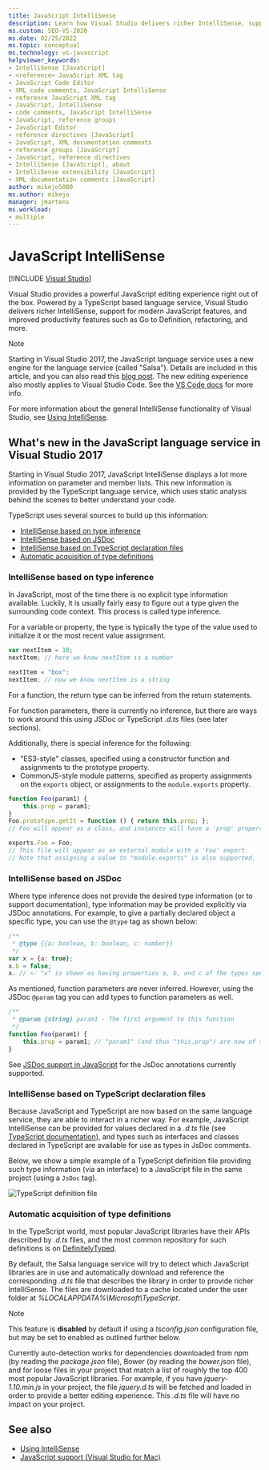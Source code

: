 ```yaml
---
title: JavaScript IntelliSense
description: Learn how Visual Studio delivers richer IntelliSense, support for modern JavaScript features, and improved productivity features.
ms.custom: SEO-VS-2020
ms.date: 02/25/2022
ms.topic: conceptual
ms.technology: vs-javascript
helpviewer_keywords:
- IntelliSense [JavaScript]
- <reference> JavaScript XML tag
- JavaScript Code Editor
- XML code comments, JavaScript IntelliSense
- reference JavaScript XML tag
- JavaScript, IntelliSense
- code comments, JavaScript IntelliSense
- JavaScript, reference groups
- JavaScript Editor
- reference directives [JavaScript]
- JavaScript, XML documentation comments
- reference groups [JavaScript]
- JavaScript, reference directives
- IntelliSense [JavaScript], about
- IntelliSense extensibility [JavaScript]
- XML documentation comments [JavaScript]
author: mikejo5000
ms.author: mikejo
manager: jmartens
ms.workload:
- multiple
---
```

# JavaScript IntelliSense

 [!INCLUDE [Visual Studio](~/includes/applies-to-version/vs-not-mac.md)]

Visual Studio provides a powerful JavaScript editing experience right out of the box. Powered by a TypeScript based language service, Visual Studio delivers richer IntelliSense, support for modern JavaScript features, and improved productivity features such as Go to Definition, refactoring, and more.

> [!NOTE]
> Starting in Visual Studio 2017, the JavaScript language service uses a new engine for the language service (called "Salsa"). Details are included in this article, and you can also read this [blog post](https://devblogs.microsoft.com/visualstudio/previewing-salsa-javascript-language-service-visual-studio-15/). The new editing experience also mostly applies to Visual Studio Code. See the [VS Code docs](https://code.visualstudio.com/docs/languages/javascript) for more info.

For more information about the general IntelliSense functionality of Visual Studio, see [Using IntelliSense](../ide/using-intellisense.md).

## What's new in the JavaScript language service in Visual Studio 2017

Starting in Visual Studio 2017, JavaScript IntelliSense displays a lot more information on parameter and member lists. This new information is provided by the TypeScript language service, which uses static analysis behind the scenes to better understand your code.

TypeScript uses several sources to build up this information:

- [IntelliSense based on type inference](#TypeInference)
- [IntelliSense based on JSDoc](#JsDoc)
- [IntelliSense based on TypeScript declaration files](#TsDeclFiles)
- [Automatic acquisition of type definitions](#Auto)

<a name="TypeInference"></a>

### IntelliSense based on type inference

In JavaScript, most of the time there is no explicit type information available. Luckily, it is usually fairly easy to figure out a type given the surrounding code context.
This process is called type inference.

For a variable or property, the type is typically the type of the value used to initialize it or the most recent value assignment.

```js
var nextItem = 10;
nextItem; // here we know nextItem is a number

nextItem = "box";
nextItem; // now we know nextItem is a string
```

For a function, the return type can be inferred from the return statements.

For function parameters, there is currently no inference, but there are ways to work around this using JSDoc or TypeScript *.d.ts* files (see later sections).

Additionally, there is special inference for the following:

- "ES3-style" classes, specified using a constructor function and assignments to the prototype property.
- CommonJS-style module patterns, specified as property assignments on the `exports` object, or assignments to the `module.exports` property.

```js
function Foo(param1) {
    this.prop = param1;
}
Foo.prototype.getIt = function () { return this.prop; };
// Foo will appear as a class, and instances will have a 'prop' property and a 'getIt' method.

exports.Foo = Foo;
// This file will appear as an external module with a 'Foo' export.
// Note that assigning a value to "module.exports" is also supported.
```

<a name="JsDoc"></a>

### IntelliSense based on JSDoc

Where type inference does not provide the desired type information (or to support documentation), type information may be provided explicitly via JSDoc annotations.  For example, to give a partially declared object a specific type, you can use the `@type` tag as shown below:

```js
/**
 * @type {{a: boolean, b: boolean, c: number}}
 */
var x = {a: true};
x.b = false;
x. // <- "x" is shown as having properties a, b, and c of the types specified
```

As mentioned, function parameters are never inferred. However, using the JSDoc `@param` tag you can add types to function parameters as well.

```js
/**
 * @param {string} param1 - The first argument to this function
 */
function Foo(param1) {
    this.prop = param1; // "param1" (and thus "this.prop") are now of type "string".
}
```

See [JSDoc support in JavaScript](https://github.com/Microsoft/TypeScript/wiki/JsDoc-support-in-JavaScript) for the JsDoc annotations currently supported.

<a name="TsDeclFiles"></a>
### IntelliSense based on TypeScript declaration files

Because JavaScript and TypeScript are now based on the same language service, they are able to interact in a richer way. For example, JavaScript IntelliSense can be provided for values declared in a *.d.ts* file (see [TypeScript documentation](https://www.typescriptlang.org/docs/handbook/declaration-files/introduction.html)), and types such as interfaces and classes declared in TypeScript are available for use as types in JsDoc comments.

Below, we show a simple example of a TypeScript definition file providing such type information (via an interface) to a JavaScript file in the same project (using a `JsDoc` tag).

![TypeScript definition file](https://raw.githubusercontent.com/wiki/Microsoft/TypeScript/images/decl1.png)

<a name="Auto"></a>
### Automatic acquisition of type definitions

In the TypeScript world, most popular JavaScript libraries have their APIs described by *.d.ts* files, and the most common repository for such definitions is on [DefinitelyTyped](https://github.com/DefinitelyTyped/DefinitelyTyped).

By default, the Salsa language service will try to detect which JavaScript libraries are in use and automatically download and reference the corresponding *.d.ts* file that describes the library in order to provide richer IntelliSense. The files are downloaded to a cache located under the user folder at *%LOCALAPPDATA%\Microsoft\TypeScript*.

> [!NOTE]
> This feature is **disabled** by default if using a *tsconfig.json* configuration file, but may be set to enabled as outlined further below.

Currently auto-detection works for dependencies downloaded from npm (by reading the *package.json* file), Bower (by reading the *bower.json* file), and for loose files in your project that match a list of roughly the top 400 most popular JavaScript libraries. For example, if you have *jquery-1.10.min.js* in your project, the file *jquery.d.ts* will be fetched and loaded in order to provide a better editing experience. This *.d.ts* file will have no impact on your project.

## See also

- [Using IntelliSense](../ide/using-intellisense.md)
- [JavaScript support (Visual Studio for Mac)](/visualstudio/mac/javascript)
